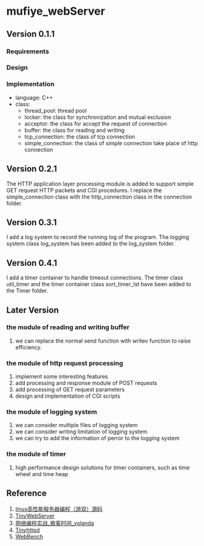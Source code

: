 # mufiye_webServer
## Version 0.1.1
### Requirements
### Design
### Implementation
* language: C++
* class:
  * thread_pool: thread pool
  * locker: the class for synchronization and mutual exclusion
  * acceptor: the class for accept the request of connection
  * buffer: the class for reading and writing
  * tcp_connection: the class of tcp connection
  * simple_connection: the class of simple connection take place of http connection
## Version 0.2.1
The HTTP application layer processing module is added to support simple GET request HTTP packets and CGI procedures. I replace the simple_connection class with the http_connection class in the connection folder.  
## Version 0.3.1
I add a log system to record the running log of the program. The logging system class log_system has been added to the log_system folder.  
## Version 0.4.1
I add a timer container to handle timeout connections. The timer class util_timer and the timer container class sort_timer_lst have been added to the Timer folder.  
## Later Version
### the module of reading and writing buffer
1. we can replace the normal send function with writev function to raise efficiency.
### the module of http request processing
1. implement some interesting features
2. add processing and response module of POST requests
3. add processing of GET request parameters
4. design and implementation of CGI scripts
### the module of logging system
1. we can consider multiple files of logging system
2. we can consider writing limitation of logging system
3. we can try to add the information of perror to the logging system
### the module of timer
1. high performance design solutions for timer containers, such as time wheel and time heap
## Reference
1. [linux高性能服务器编程（游双）源码](https://github.com/luckyhappycat/high_performance_linux_server_programming)
2. [TinyWebServer](https://github.com/qinguoyi/TinyWebServer)
3. [网络编程实战_极客时间_yolanda](https://github.com/froghui/yolanda)
4. [Tinyhttpd](https://github.com/EZLippi/Tinyhttpd)
5. [WebBench](https://github.com/EZLippi/WebBench)

